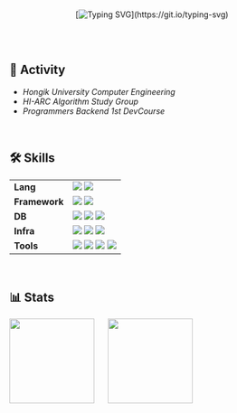 <div align="center">
<br>
 
[![Typing SVG](https://readme-typing-svg.herokuapp.com?font=Oleo+Script&color=000000&size=35&center=true&vCenter=true&width=404&height=65&lines=Hi+there,+I'm+Mideum.)](https://git.io/typing-svg)

</div>

<br><br>

## 💠 Activity
- *Hongik University Computer Engineering*
- *HI-ARC Algorithm Study Group*
- *Programmers Backend 1st DevCourse*

<br>

## 🛠️ Skills

<table>
    <tr>
        <td><strong>Lang</strong></td>
        <td>
            <img src="https://img.shields.io/badge/Java-007396?style=for-the-badge&logo=Java&logoColor=white">
            <img src="https://img.shields.io/badge/Kotlin-7F52FF?style=for-the-badge&logo=Kotlin&logoColor=white">
        </td>
    </tr>
    <tr>
        <td><strong>Framework</strong></td>
        <td>
            <img src="https://img.shields.io/badge/Spring-6DB33F?style=for-the-badge&logo=Spring&logoColor=white">
            <img src="https://img.shields.io/badge/Spring Boot-6DB33F?style=for-the-badge&logo=SpringBoot&logoColor=white">
        </td>
    </tr>
    <tr>
        <td><strong>DB</strong></td>
        <td>
            <img src="https://img.shields.io/badge/PostgreSQL-4169E1?style=for-the-badge&logo=PostgreSQL&logoColor=white">
            <img src="https://img.shields.io/badge/MySQL-4479A1?style=for-the-badge&logo=MySQL&logoColor=white">
            <img src="https://img.shields.io/badge/Redis-DC382D?style=for-the-badge&logo=Redis&logoColor=white">
        </td>
    </tr>
    <tr>
        <td><strong>Infra</strong></td>
        <td>
            <img src="https://img.shields.io/badge/Docker-2496ED?style=for-the-badge&logo=Docker&logoColor=white">
            <img src="https://img.shields.io/badge/AWS-232F3E?style=for-the-badge&logo=AmazonAWS&logoColor=white">
            <img src="https://img.shields.io/badge/GitHub Actions-2088FF?style=for-the-badge&logo=GitHubActions&logoColor=white">
        </td>
    </tr>
    <tr>
        <td><strong>Tools</strong></td>
        <td>
            <img src="https://img.shields.io/badge/Git-F05032?style=for-the-badge&logo=Git&logoColor=white">
            <img src="https://img.shields.io/badge/GitHub-181717?style=for-the-badge&logo=GitHub&logoColor=white">
            <img src="https://img.shields.io/badge/Notion-000000?style=for-the-badge&logo=Notion&logoColor=white">
            <img src="https://img.shields.io/badge/Postman-FF6C37?style=for-the-badge&logo=Postman&logoColor=white">
        </td>
    </tr>
</table>
<br>

## 📊 Stats
<div>
<img src="https://github-readme-stats.vercel.app/api?username=jmd5314&show_icons=true&hide=stars" height=150/>
 &nbsp;&nbsp;&nbsp;&nbsp;
<img height=150 src="http://mazassumnida.wtf/api/v2/generate_badge?boj=j_belief" />
</div>
